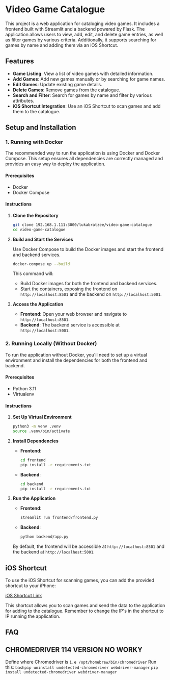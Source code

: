
# Video Game Catalogue

This project is a web application for cataloging video games. It includes a frontend built with Streamlit and a backend powered by Flask. The application allows users to view, add, edit, and delete game entries, as well as filter games by various criteria. Additionally, it supports searching for games by name and adding them via an iOS Shortcut.

## Features

- **Game Listing**: View a list of video games with detailed information.
- **Add Games**: Add new games manually or by searching for game names.
- **Edit Games**: Update existing game details.
- **Delete Games**: Remove games from the catalogue.
- **Search and Filter**: Search for games by name and filter by various attributes.
- **iOS Shortcut Integration**: Use an iOS Shortcut to scan games and add them to the catalogue.

## Setup and Installation

### 1. Running with Docker

The recommended way to run the application is using Docker and Docker Compose. This setup ensures all dependencies are correctly managed and provides an easy way to deploy the application.

#### Prerequisites

- Docker
- Docker Compose

#### Instructions

1. **Clone the Repository**

   ```sh
   git clone 192.168.1.111:3000/lukabratzee/video-game-catalogue
   cd video-game-catalogue
   ```

2. **Build and Start the Services**

   Use Docker Compose to build the Docker images and start the frontend and backend services.

   ```sh
   docker-compose up --build
   ```

   This command will:

   - Build Docker images for both the frontend and backend services.
   - Start the containers, exposing the frontend on `http://localhost:8501` and the backend on `http://localhost:5001`.

3. **Access the Application**

   - **Frontend**: Open your web browser and navigate to `http://localhost:8501`.
   - **Backend**: The backend service is accessible at `http://localhost:5001`.

### 2. Running Locally (Without Docker)

To run the application without Docker, you'll need to set up a virtual environment and install the dependencies for both the frontend and backend.

#### Prerequisites

- Python 3.11
- Virtualenv

#### Instructions

1. **Set Up Virtual Environment**

   ```sh
   python3 -m venv .venv
   source .venv/bin/activate
   ```

2. **Install Dependencies**

   - **Frontend**:
     ```sh
     cd frontend
     pip install -r requirements.txt
     ```

   - **Backend**:
     ```sh
     cd backend
     pip install -r requirements.txt
     ```

3. **Run the Application**

   - **Frontend**:
     ```sh
     streamlit run frontend/frontend.py
     ```

   - **Backend**:
     ```sh
     python backend/app.py
     ```

   By default, the frontend will be accessible at `http://localhost:8501` and the backend at `http://localhost:5001`.

## iOS Shortcut

To use the iOS Shortcut for scanning games, you can add the provided shortcut to your iPhone:

[iOS Shortcut Link](https://www.icloud.com/shortcuts/b324cde379434401a511e025ee9ccd4c)

This shortcut allows you to scan games and send the data to the application for adding to the catalogue.
Remember to change the IP's in the shortcut to IP running the application.
## FAQ

## CHROMEDRIVER 114 VERSION NO WORKY

Define where Chromedriver is `i.e /opt/homebrew/bin/chromedriver`
Run this: `bashpip uninstall undetected-chromedriver webdriver-manager`
`pip install undetected-chromedriver webdriver-manager`
